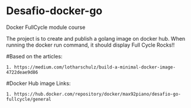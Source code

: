 # Desafio-docker-go

Docker FullCycle module course

The project is to create and publish a golang image on docker hub.
When running the docker run command, it should display Full Cycle Rocks!!

#Based on the articles:

    1. https://medium.com/lotharschulz/build-a-minimal-docker-image-4722deae9d86


#Docker Hub image Links: 

    1. https://hub.docker.com/repository/docker/max92piano/desafio-go-fullcycle/general